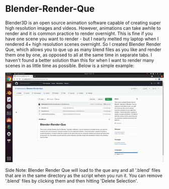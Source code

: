 # Blender-Render-Que
Blender3D is an open source animation software capable of creating super high resolution images and videos. However, animations can take awhile to render and it is common practice to render overnight. This is fine if you have one scene you want to render - but I nearly melted my laptop when I rendered 4+ high resolution scenes overnight. So I created Blender Render Que, which allows you to que up as many blend files as you like and render them one by one, as opposed to all at the same time in separate tabs. I haven't found a better solution than this for when I want to render many scenes in as little time as possible. Below is a simple example:

![alt-text](https://github.com/kelmensonj/Blender-Render-Que/blob/main/render_gif.gif)

Side Note: Blender Render Que will load to the que any and all '.blend' files that are in the same directory as the script when you run it. You can remove '.blend' files by clicking them and then hitting 'Delete Selection'.
